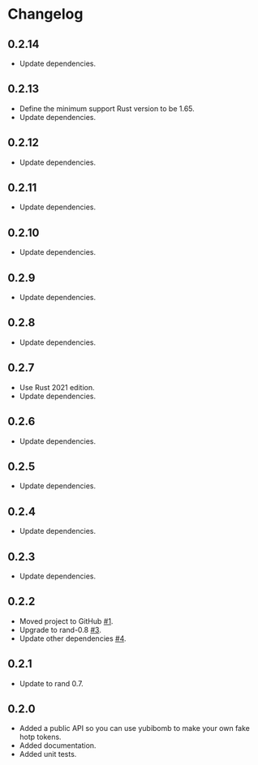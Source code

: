 # Changelog

## 0.2.14

* Update dependencies.


## 0.2.13

* Define the minimum support Rust version to be 1.65.
* Update dependencies.


## 0.2.12

* Update dependencies.


## 0.2.11

* Update dependencies.


## 0.2.10

* Update dependencies.


## 0.2.9

* Update dependencies.


## 0.2.8

* Update dependencies.


## 0.2.7

* Use Rust 2021 edition.
* Update dependencies.


## 0.2.6

* Update dependencies.


## 0.2.5

* Update dependencies.


## 0.2.4

* Update dependencies.


## 0.2.3

* Update dependencies.


## 0.2.2

* Moved project to GitHub [#1](https://github.com/bowlofeggs/yubibomb/pull/1).
* Upgrade to rand-0.8 [#3](https://github.com/bowlofeggs/yubibomb/pull/3).
* Update other dependencies [#4](https://github.com/bowlofeggs/yubibomb/pull/4).


## 0.2.1
* Update to rand 0.7.


## 0.2.0

* Added a public API so you can use yubibomb to make your own fake hotp tokens.
* Added documentation.
* Added unit tests.
